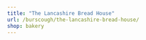 ```yaml
---
title: "The Lancashire Bread House"
url: /burscough/the-lancashire-bread-house/
shop: bakery
---
```

